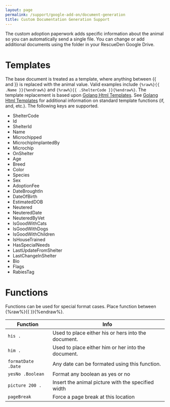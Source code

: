 ```yaml
---
layout: page
permalink: /support/google-add-on/document-generation
title: Custom Documentation Generation Support
---
```

The custom adoption paperwork adds specific information about the animal so you can automatically send a single file.  You can change or add additional documents using the folder in your RescueDen Google Drive.

# Templates
The base document is treated as a template, where anything between {{ and }} is replaced with the animal value. Valid examples include `{%raw%}{{ .Name }}{%endraw%}` and `{%raw%}{{ .ShelterCode }}{%endraw%}`.  The template replacement is based upon [Golang Html Templates](https://golang.org/pkg/html/template/). See [Golang Html Templates](https://golang.org/pkg/html/template/) for additional information on standard template functions (if, and, etc.).  The following keys are supported.

* ShelterCode
* Id
* ShelterId
* Name
* Microchipped
* MicrochipImplantedBy
* Microchip
* OnShelter
* Age
* Breed
* Color
* Species
* Sex
* AdoptionFee
* DateBroughtIn
* DateOfBirth
* EstimatedDOB
* Neutered
* NeuteredDate
* NeuteredByVet
* IsGoodWithCats
* IsGoodWithDogs
* IsGoodWithChildren
* IsHouseTrained
* HasSpecialNeeds
* LastUpdateFromShelter
* LastChangeInShelter
* Bio
* Flags
* RabiesTag

# Functions
Functions can be used for special format cases.  Place function between {%raw%}{{ }}{%endraw%}.

|Function|Info|
|---|---|
|`his .`|Used to place either his or hers into the document.|
|`him .`|Used to place either him or her into the document.|
|`formatDate .Date` |Any date can be formated using this function.|
|`yesNo .Boolean`|Format any boolean as yes or no|
|`picture 200 .`|Insert the animal picture with the specified width|
|`pageBreak`|Force a page break at this location|
